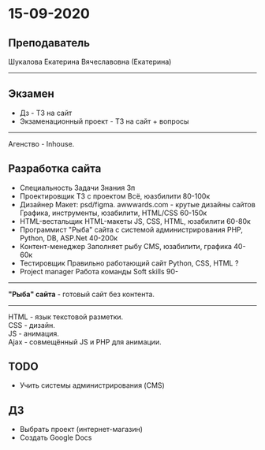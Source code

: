 # 15-09-2020

## Преподаватель
Шукалова Екатерина Вячеславовна (Екатерина)

---

## Экзамен
* Дз - ТЗ на сайт
* Экзаменационный проект - ТЗ на сайт + вопросы

---

Агенство - Inhouse.

## Разработка сайта
* Специальность		Задачи		 					Знания							Зп
* Проектировщик		ТЗ с проектом	 					Всё, юазбилити						80-100к
* Дизайнер		Макет: psd/figma. awwwards.com - крутые дизайны сайтов 	Графика, инструменты, юзабилити, HTML/CSS		60-150к
* HTML-вестальщик	HTML-макеты 						JS, CSS, HTML, юзабилити				60-80к
* Программист		"Рыба" сайта с системой администрирования		PHP, Python, DB, ASP.Net				40-200к
* Контент-менеджер	Заполняет рыбу						CMS, юзабилити, графика					40-60к
* Тестировщик		Правильно работающий сайт				Python, CSS, HTML					?
* Project manager	Работа команды						Soft skills						90-

---

**"Рыба" сайта** - готовый сайт без контента.

---

HTML - язык текстовой разметки. <br>
CSS - дизайн. <br>
JS - анимация. <br>
Ajax - совмещённый JS и PHP для анимации. <br>

## TODO
* Учить системы администрирования (CMS)

## ДЗ
* Выбрать проект (интернет-магазин)
* Создать Google Docs
